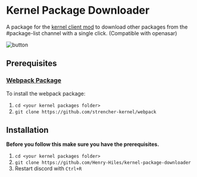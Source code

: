 # Kernel Package Downloader

A package for the [kernel client mod](https://github.com/kernel-mod/) to download other packages from the #package-list channel with a single click. (Compatible with openasar)

![button](https://i.imgur.com/miKZto9.png)

## Prerequisites

### [Webpack Package](https://github.com/strencher-kernel/webpack)

To install the webpack package:

1. `cd <your kernel packages folder>`
2. `git clone https://github.com/strencher-kernel/webpack`

## Installation

**Before you follow this make sure you have the prerequisites.**

1. `cd <your kernel packages folder>`
2. `git clone https://github.com/Henry-Hiles/kernel-package-downloader`
3. Restart discord with `Ctrl+R`
